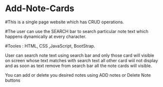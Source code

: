 # Add-Note-Cards

#This is a single page website which has CRUD operations.

#The user can use the SEARCH bar to search particular note text which happens dynamically at every character.

#Tooles : HTML, CSS ,JavaScript, BootStrap.

User can search note text using search bar and only those card will visible on screen whose text matches with search text 
all other card wiil not display and as soon as text remove from search bar  all the note cards will visible.
  
You can add or delete you desired notes using ADD notes or Delete Note buttons

